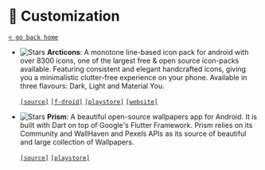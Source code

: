 # 🎨 Customization
[`< go back home`](../README.md)
- ![Stars](https://badgen.net/github/stars/Arcticons-Team/Arcticons)
**Arcticons**: A monotone line-based icon pack for android with over 8300 icons, one of the largest free & open source icon-packs available. Featuring consistent and elegant handcrafted icons, giving you a minimalistic clutter-free experience on your phone. Available in three flavours: Dark, Light and Material You.

	[`[source]`](https://github.com/Arcticons-Team/Arcticons "source") [`[f-droid]`](https://f-droid.org/packages/com.donnnno.arcticons "f-droid") [`[playstore]`](https://play.google.com/store/apps/details?id=com.donnnno.arcticons "playstore") [`[website]`](https://arcticons.onnno.nl "website")

- ![Stars](https://badgen.net/github/stars/Hash-Studios/Prism)
**Prism**: A beautiful open-source wallpapers app for Android. It is built with Dart on top of Google's Flutter Framework. Prism relies on its Community and WallHaven and Pexels APIs as its source of beautiful and large collection of Wallpapers.

	[`[source]`](https://github.com/Hash-Studios/Prism "source") [`[playstore]`](https://play.google.com/store/apps/details?id=com.hash.prism "playstore") 
